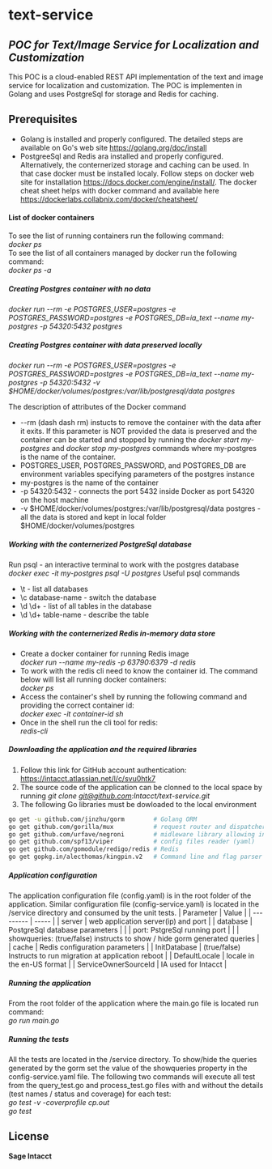 # text-service
## _POC for Text/Image Service for Localization and Customization_

This POC is a cloud-enabled REST API implementation of the text and image service for localization and customization. The POC is implementen in Golang and uses PostgreSql for storage and Redis for caching.

## Prerequisites
- Golang is installed and properly configured. The detailed steps are available on Go's web site https://golang.org/doc/install
- PostgreeSql and Redis ara installed and properly configured. Alternatively, the conternerized storage and caching can be used. In that case docker must be installed localy. Follow steps on docker web site for installation https://docs.docker.com/engine/install/. The docker cheat sheet helps with docker command and available here https://dockerlabs.collabnix.com/docker/cheatsheet/

#### List of docker containers
To see the list of running containers run the following command:    
_docker ps_   
To see the list of all containers managed by docker run the following command:    
_docker ps -a_

##### Creating Postgres container with no data
_docker run --rm -e POSTGRES_USER=postgres -e POSTGRES_PASSWORD=postgres -e POSTGRES_DB=ia_text --name my-postgres -p 54320:5432 postgres_
##### Creating Postgres container with data preserved locally
_docker run --rm -e POSTGRES_USER=postgres -e POSTGRES_PASSWORD=postgres -e POSTGRES_DB=ia_text --name my-postgres -p 54320:5432 -v $HOME/docker/volumes/postgres:/var/lib/postgresql/data postgres_

The description of attributes of the Docker command
- --rm (dash dash rm) instucts to remove the container with the data after it exits. If this parameter is NOT provided the data is preserved and the container can be started and stopped by running the _docker start my-postgres_ and _docker stop my-postgres_ commands where my-postgres is the name of the container.   
- POSTGRES_USER, POSTGRES_PASSWORD, and POSTGRES_DB are environment variables specifying parameters of the postgres instance
- my-postgres is the name of the container
- -p 54320:5432 - connects the port 5432 inside Docker as port 54320 on the host machine
- -v $HOME/docker/volumes/postgres:/var/lib/postgresql/data postgres - all the data is stored and kept in local folder $HOME/docker/volumes/postgres

##### Working with the conternerized PostgreSql database
Run psql - an interactive terminal to work with the postgres database
_docker exec -it my-postgres psql -U postgres_
Useful psql commands
- \t - list all databases
- \c database-name - switch the database
- \d \d+ - list of all tables in the database
- \d \d+ table-name - describe the table

##### Working with the conternerized Redis in-memory data store
- Create a docker container for running Redis image  
_docker run --name my-redis -p 63790:6379 -d redis_
- To work with the redis cli need to know the container id. The command below will list all running docker containers:   
_docker ps_
- Access the container's shell by running the following command and providing the correct container id:  
_docker exec -it container-id sh_   
- Once in the shell run the cli tool for redis:  
_redis-cli_

##### Downloading the application and the required libraries
1. Follow this link for GitHub account authentication: https://intacct.atlassian.net/l/c/svu0htk7
2. The source code of the application can be clonned to the local space by running _git clone git@github.com:Intacct/text-service.git_
3. The following Go libraries must be dowloaded to the local environment
```sh
go get -u github.com/jinzhu/gorm        # Golang ORM
go get github.com/gorilla/mux           # request router and dispatcher
go get github.com/urfave/negroni        # midleware library allowing intercepting requests
go get github.com/spf13/viper           # config files reader (yaml)
go get github.com/gomodule/redigo/redis # Redis
go get gopkg.in/alecthomas/kingpin.v2   # Command line and flag parser used by logger  
```

##### Application configuration
The application configuration file (config.yaml) is in the root folder of the application. Similar configuration file (config-service.yaml) is located in the /service directory and consumed by the unit tests.
| Parameter | Value |
| --------- | ----- |
| server | web application server(ip) and port |
| database | PostgreSql database parameters |
|  | port: PstgreSql running port |
|  | showqueries: (true/false) instructs to show / hide gorm generated queries |
| cache | Redis configuration parameters |
| InitDatabase | (true/false) Instructs to run migration at application reboot |
| DefaultLocale | locale in the en-US format |
| ServiceOwnerSourceId | IA used for Intacct |

##### Running the application
From the root folder of the application where the main.go file is located run command:   
_go run main.go_

##### Running the tests
All the tests are located in the /service directory. To show/hide the queries generated by the gorm set the value of the showqueries property in the config-service.yaml file. The following two commands will execute all test from the query_test.go and process_test.go files with and without the details (test names / status and coverage) for each test:    
_go test -v -coverprofile cp.out_   
_go test_    



## License
**Sage Intacct**

